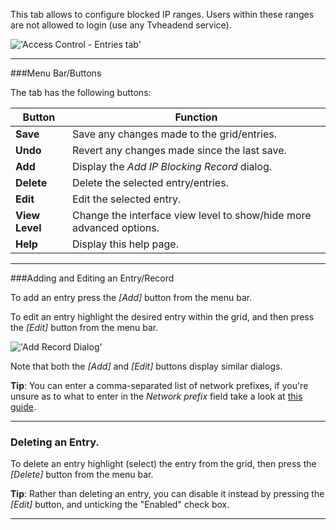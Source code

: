 This tab allows to configure blocked IP ranges. Users within these ranges
are not allowed to login (use any Tvheadend service).

!['Access Control - Entries tab'](docresources/accessconfigipblockentries.png)

---

###Menu Bar/Buttons

The tab has the following buttons:

Button                 | Function
-----------------------|-------------------
**Save**               | Save any changes made to the grid/entries.
**Undo**               | Revert any changes made since the last save.
**Add**                | Display the *Add IP Blocking Record* dialog.
**Delete**             | Delete the selected entry/entries.
**Edit**               | Edit the selected entry.
**View Level**| Change the interface view level to show/hide more advanced options.
**Help**               | Display this help page.

---

###Adding and Editing an Entry/Record

To add an entry press the *[Add]* button from the menu bar. 

To edit an entry highlight the desired entry within the grid, and 
then press the *[Edit]* button from the menu bar.

!['Add Record Dialog'](docresources/accessipblockingedit.png)

Note that both the *[Add]* and *[Edit]* buttons display similar dialogs.

**Tip**: You can enter a comma-separated list of network prefixes, if you're 
unsure as to what to enter in the *Network prefix* field take a look at 
[this guide](https://www.ripe.net/about-us/press-centre/understanding-ip-addressing).

---

### Deleting an Entry.

To delete an entry highlight (select) the entry from the grid, then press
the *[Delete]* button from the menu bar.

**Tip**: Rather than deleting an entry, you can disable it instead by 
pressing the *[Edit]* button, and unticking the "Enabled" check box.

---
